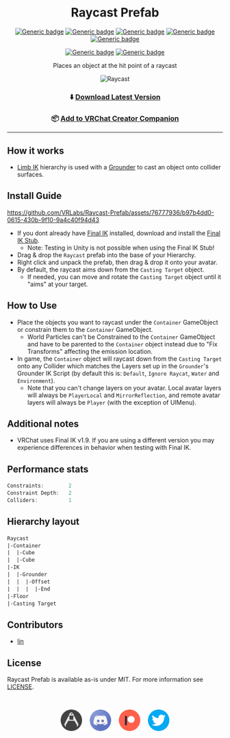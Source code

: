 <div align="center">

# Raycast Prefab

[![Generic badge](https://img.shields.io/github/downloads/VRLabs/Raycast-Prefab/total?label=Downloads)](https://github.com/VRLabs/Raycast-Prefab/releases/latest)
[![Generic badge](https://img.shields.io/badge/License-MIT-informational.svg)](https://github.com/VRLabs/Raycast-Prefab/blob/main/LICENSE)
[![Generic badge](https://img.shields.io/badge/Quest-Incompatible-red?logo=Meta)](https://img.shields.io/badge/Quest-Incompatible-red?logo=Meta)
[![Generic badge](https://img.shields.io/badge/Unity-2022.3.22f1-lightblue?logo=Unity)](https://unity.com/releases/editor/whats-new/2022.3.22)
[![Generic badge](https://img.shields.io/badge/SDK-AvatarSDK3-lightblue.svg)](https://vrchat.com/home/download)

[![Generic badge](https://img.shields.io/discord/706913824607043605?color=%237289da&label=DISCORD&logo=Discord&style=for-the-badge)](https://discord.vrlabs.dev/)
[![Generic badge](https://img.shields.io/endpoint.svg?url=https%3A%2F%2Fshieldsio-patreon.vercel.app%2Fapi%3Fusername%3Dvrlabs%26type%3Dpatrons&style=for-the-badge)](https://patreon.vrlabs.dev/)

Places an object at the hit point of a raycast

![Raycast](https://github.com/VRLabs/Raycast-Prefab/assets/76777936/e06c6089-c2f2-49b2-8339-80ffe8642423)

### ⬇️ [Download Latest Version](https://github.com/VRLabs/Raycast-Prefab/releases/latest)

### 📦 [Add to VRChat Creator Companion](https://vrlabs.dev/packages?package=dev.vrlabs.raycast-prefab)

</div>

---

## How it works

* [Limb IK](http://www.root-motion.com/finalikdox/html/page12.html) hierarchy is used with a [Grounder](http://www.root-motion.com/finalikdox/html/page9.html) to cast an object onto collider surfaces.

## Install Guide

https://github.com/VRLabs/Raycast-Prefab/assets/76777936/b97b4dd0-0615-430b-9f10-9a4c40f94d43

* If you dont already have [Final IK](https://assetstore.unity.com/packages/tools/animation/final-ik-14290) installed, download and install the [Final IK Stub](https://github.com/VRLabs/Final-IK-Stub).
  * Note: Testing in Unity is not possible when using the Final IK Stub!
* Drag & drop the ``Raycast`` prefab into the base of your Hierarchy.
* Right click and unpack the prefab, then drag & drop it onto your avatar.
* By default, the raycast aims down from the ``Casting Target`` object.
  * If needed, you can move and rotate the ``Casting Target`` object until it "aims" at your target.

## How to Use

* Place the objects you want to raycast under the ``Container`` GameObject or constrain them to the ``Container`` GameObject.
  * World Particles can't be Constrained to the ``Container`` GameObject and have to be parented to the ``Container`` object instead due to "Fix Transforms" affecting the emission location.
* In game, the ``Container`` object will raycast down from the ``Casting Target`` onto any Collider which matches the Layers set up in the ``Grounder``'s Grounder IK Script (by default this is: ``Default``, ``Ignore Raycat``, ``Water`` and ``Environment``).
  * Note that you can't change layers on your avatar. Local avatar layers will always be ``PlayerLocal`` and ``MirrorReflection``, and remote avatar layers will always be ``Player`` (with the exception of UIMenu).

## Additional notes

* VRChat uses Final IK v1.9. If you are using a different version you may experience differences in behavior when testing with Final IK.

## Performance stats

```c++
Constraints:        2
Constraint Depth:   2
Colliders:          1
```

## Hierarchy layout

```html
Raycast
|-Container
|  |-Cube
|  |-Cube
|-IK
|  |-Grounder
|  |  |-Offset
|  |  |  |-End
|-Floor
|-Casting Target
```

## Contributors

* [lin](https://github.com/oofdesu)

## License

Raycast Prefab is available as-is under MIT. For more information see [LICENSE](https://github.com/VRLabs/Raycast-Prefab/blob/main/LICENSE).

​

<div align="center">

[<img src="https://github.com/VRLabs/Resources/raw/main/Icons/VRLabs.png" width="50" height="50">](https://vrlabs.dev "VRLabs")
<img src="https://github.com/VRLabs/Resources/raw/main/Icons/Empty.png" width="10">
[<img src="https://github.com/VRLabs/Resources/raw/main/Icons/Discord.png" width="50" height="50">](https://discord.vrlabs.dev/ "VRLabs")
<img src="https://github.com/VRLabs/Resources/raw/main/Icons/Empty.png" width="10">
[<img src="https://github.com/VRLabs/Resources/raw/main/Icons/Patreon.png" width="50" height="50">](https://patreon.vrlabs.dev/ "VRLabs")
<img src="https://github.com/VRLabs/Resources/raw/main/Icons/Empty.png" width="10">
[<img src="https://github.com/VRLabs/Resources/raw/main/Icons/Twitter.png" width="50" height="50">](https://twitter.com/vrlabsdev "VRLabs")

</div>

